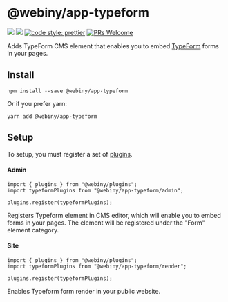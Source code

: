 # @webiny/app-typeform
[![](https://img.shields.io/npm/dw/@webiny/app-typeform.svg)](https://www.npmjs.com/package/@webiny/app-typeform) 
[![](https://img.shields.io/npm/v/@webiny/app-typeform.svg)](https://www.npmjs.com/package/@webiny/app-typeform)
[![code style: prettier](https://img.shields.io/badge/code_style-prettier-ff69b4.svg?style=flat-square)](https://github.com/prettier/prettier)
[![PRs Welcome](https://img.shields.io/badge/PRs-welcome-brightgreen.svg?style=flat-square)](http://makeapullrequest.com)

Adds TypeForm CMS element that enables you to embed 
[TypeForm](https://www.typeform.com/) forms in your pages. 
  
## Install
```
npm install --save @webiny/app-typeform
```

Or if you prefer yarn: 
```
yarn add @webiny/app-typeform
```

## Setup
To setup, you must register a set of [plugins](https://docs.webiny.com/docs/developer-tutorials/plugins-crash-course).

#### Admin

```
import { plugins } from "@webiny/plugins";
import typeformPlugins from "@webiny/app-typeform/admin";

plugins.register(typeformPlugins);
```

Registers Typeform element in CMS editor, which will enable you to embed forms in your pages. 
The element will be registered under the "Form" element category.

#### Site
```
import { plugins } from "@webiny/plugins";
import typeformPlugins from "@webiny/app-typeform/render";

plugins.register(typeformPlugins);
```

Enables Typeform form render in your public website.


